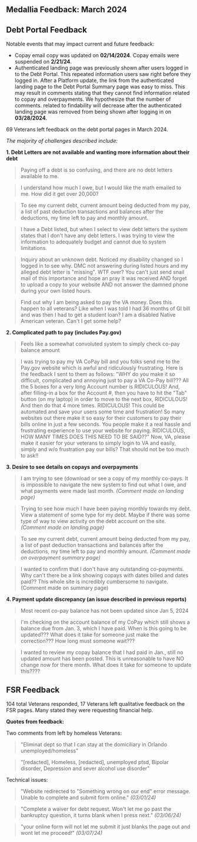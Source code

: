 ## Medallia Feedback: March 2024


## Debt Portal Feedback

Notable events that may impact current and future feedback: 
- Copay email copy was updated on **02/14/2024**. Copay emails were suspended on **2/21/24**.
- Authenticated landing page was previously shown after users logged in to the Debt Portal. This repeated information users saw right before they logged in. After a Platform update, the link from the authenticated landing page to the Debt Portal Summary page was easy to miss. This may result in comments stating that they cannot find information related to copay and overpayments. We hypothesize that the number of comments. related to findability will decrease after the authenticated landing page was removed from being shown after logging in on **03/28/2024**.

69 Veterans left feedback on the debt portal pages in March 2024.

*The majority of challenges described include:*


**1.  Debt Letters are not available and wanting more information about their debt**

> Paying off a debt is so confusing, and there are no debt letters available to me.

> I understand how much I owe, but I would like the math emailed to me. How did it get over 20,000?

> To see my current debt, current amount being deducted from my pay, a list of past deduction transactions and balances after the deductions, my time left to pay and monthly amount.

> I have a Debt listed, but when I select to view debt letters the system states that I don't have any debt letters. I was trying to view the information to adequately budget and cannot due to system limitations.

> Inquiry about an unknown debt. Noticed my disability changed so I logged in to see why. DMC not answering during listed hours and my alleged debt letter is "missing". WTF over? You can't just send snail mail of this importance and hope an pray it was received AND forget to upload a copy to your website AND not answer the damned phone during your own listed hours.

> Find out why I am being asked to pay the VA money. Does this happen to all veterans? Like when I was told I had 36 months of GI bill and was then I had to get a student loan? I am a disabled Native American veteran. Can't I get some help?

**2.  Complicated path to pay (includes Pay.gov)**

> Feels like a somewhat convoluted system to simply check co-pay balance amount

> I was trying to pay my VA CoPay bill and you folks send me to the Pay.gov website which is awful and ridiculously frustrating. Here is the feedback I sent to them as follows: "WHY do you make it so difficult, complicated and annoying just to pay a VA Co-Pay bill??? All the 5 boxes for a very long Account number is RIDICULOUS! And, after filling-in a box for the Account #, then you have to hit the "Tab" button (on my laptop) in order to move to the next box, RIDICULOUS! And then do that 4 more times. RIDICULOUS! This could be automated and save your users some time and frustration! So many websites out there make it so easy for their customers to pay their bills online in just a few seconds. You people make it a real hassle and frustrating experience to use your website for paying. RIDICULOUS, HOW MANY TIMES DOES THIS NEED TO BE SAID??" Now, VA, please make it easier for your veterans to simply login to VA and easily, simply and w/o frustration pay our bills? That should not be too much to ask!!

**3.  Desire to see details on copays and overpayments**

> I am trying to see (download or see a copy of my monthly co-pays. It is impossible to navigate the new system to find out what I owe, and what payments were made last month.
*(Comment made on landing page)* 

>Trying to see how much I have been paying monthly towards my debt. View a statement of some type for my debt. Maybe if there was some type of way to view activity on the debt account on the site.
*(Comment made on landing page)* 

>To see my current debt, current amount being deducted from my pay, a list of past deduction transactions and balances after the deductions, my time left to pay and monthly amount. 
*(Comment made on overpayment summary page)*

> I wanted to confirm that I don't have any outstanding co-payments. Why can't there be a link showing copays with dates billed and dates paid?? This whole site is incredibly cumbersome to navigate.
 (Comment made on summary page) 


**4.  Payment update discrepancy (an issue described in previous reports)**

> Most recent co-pay balance has not been updated since Jan 5, 2024

> I'm checking on the account balance of my CoPay which still shows a balance due from Jan. 3, which I have paid. When is this going to be updated??? What does it take for someone just make the correction??? How long must someone wait???

> I wanted to review my copay balance that I had paid in Jan., still no updated amount has been posted. This is unreasonable to have NO change now for there month. What does it take for someone to update this????





## FSR Feedback

104 total Veterans responded, 17 Veterans left qualitative feedback on the FSR pages. 
Many stated they were requesting financial help.

**Quotes from feedback:**

Two comments from left by homeless Veterans: 

> "Eliminat dept so that I can stay at the domiciliary in Orlando
> unemployed/homeless"

> "[redacted], Homeless, [redacted], unemployed ptsd, Bipolar disorder, Depression and sever alcohol use disorder"

Technical issues:

> "Website redirected to "Something wrong on our end" error message. Unable to complete and submit form online." *(03/01/24)*

> "Complete a waiver for debt request. Won't let me go past the bankruptcy question, it turns blank when I press next." *(03/06/24)*

> "your online form will not let me submit it just blanks the page out and wont let me proceed!" *(03/07/24)*
